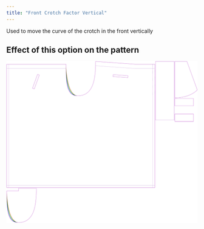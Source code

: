 ```yaml
---
title: "Front Crotch Factor Vertical"
---
```


Used to move the curve of the crotch in the front vertically

## Effect of this option on the pattern

![This image shows the effect of this option by superimposing several variants that have a different value for this option](waralee_crotchfactorfrontver_sample.svg "Effect of this option on the pattern")

